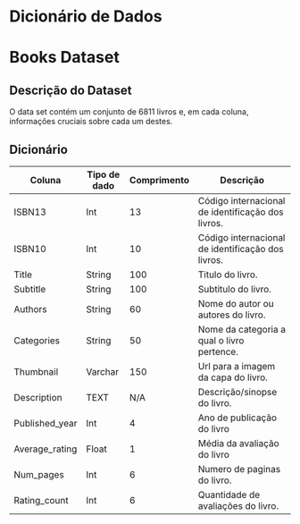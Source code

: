 # Dicionário de Dados
# Books Dataset

## Descrição do Dataset
<p>	O data set contém um conjunto de 6811 livros e, em cada coluna, informações cruciais sobre cada um destes.</p>

## Dicionário

| Coluna | Tipo de dado | Comprimento | Descrição |
|--- |--- |--- |--- |
| ISBN13 | Int | 13 | Código internacional de identificação dos livros. |
| ISBN10 | Int | 10 | Código internacional de identificação dos livros. |
| Title | String | 100 | Titulo do livro. |
| Subtitle | String | 100 | Subtitulo do livro. |
| Authors | String | 60 | Nome do autor ou autores do livro.|
| Categories | String | 50 | Nome da categoria a qual o livro pertence. |
| Thumbnail | Varchar | 150 | Url para a imagem da capa do livro. |
| Description | TEXT | N/A | Descrição/sinopse do livro. |
| Published_year | Int | 4 | Ano de publicação do livro |
| Average_rating | Float | 1 | Média da avaliação do livro |
| Num_pages | Int | 6 | Numero de paginas do livro. |
| Rating_count | Int | 6 | Quantidade de avaliações do livro. |



